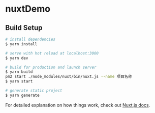 # nuxtDemo

## Build Setup

```bash
# install dependencies
$ yarn install

# serve with hot reload at localhost:3000
$ yarn dev

# build for production and launch server
$ yarn build
pm2 start ./node_modules/nuxt/bin/nuxt.js --name 项目名称
$ yarn start

# generate static project
$ yarn generate
```

For detailed explanation on how things work, check out [Nuxt.js docs](https://nuxtjs.org).
